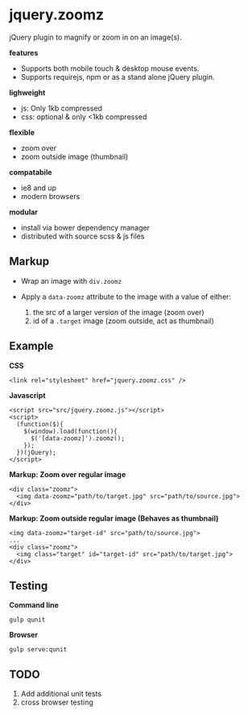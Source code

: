 # jquery.zoomz

jQuery plugin to magnify or zoom in on an image(s).

**features**

- Supports both mobile touch & desktop mouse events.
- Supports requirejs, npm or as a stand alone jQuery plugin.

**lighweight**

- js: Only 1kb compressed
- css: optional & only <1kb compressed

**flexible**

- zoom over
- zoom outside image (thumbnail)

**compatabile**

- ie8 and up
- modern browsers

**modular**

- install via bower dependency manager
- distributed with source scss & js files

## Markup

- Wrap an image with `div.zoomz`
- Apply a `data-zoomz` attribute to the image with a value of either:

  1. the src of a larger version of the image (zoom over)
  2. id of a `.target` image (zoom outside, act as thumbnail)

## Example

**CSS**

    <link rel="stylesheet" href="jquery.zoomz.css" />

**Javascript**

    <script src="src/jquery.zoomz.js"></script>
    <script>
      (function($){
        $(window).load(function(){
          $('[data-zoomz]').zoomz();
        });
      })(jQuery);
    </script>

**Markup: Zoom over regular image**

    <div class="zoomz">
      <img data-zoomz="path/to/target.jpg" src="path/to/source.jpg">
    </div>

**Markup: Zoom outside regular image (Behaves as thumbnail)**

    <img data-zoomz="target-id" src="path/to/source.jpg">
    ...
    <div class="zoomz">
      <img class="target" id="target-id" src="path/to/target.jpg">
    </div>

## Testing

**Command line**

    gulp qunit

**Browser**

    gulp serve:qunit

## TODO

1. Add additional unit tests
2. cross browser testing
